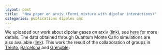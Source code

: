 ```yaml
---
layout: post
title:  "New paper on arxiv (Fermi mixture with dipolar interactions)"
categories: publications dipoles qmc
---
```


We uploaded our work about dipolar gases on arxiv ([link][link-arxiv]), see [here][link-research] for more details.
The data obtained through Quantum Monte Carlo simulations are also available ([link][link-zenodo]).
This work the result of the collaboration of groups in [Trento][link-trento], [Barcelona][link-barcelona] and [Grenoble][link-grenoble].

[link-arxiv]: https://arxiv.org/abs/1812.08064
[link-research]: /research.html#dipoles
[link-trento]: http://bec.science.unitn.it/
[link-barcelona]: http://bqmc.upc.edu/index.php
[link-grenoble]: https://lpmmc.cnrs.fr/?lang=en
[link-zenodo]: https://doi.org/10.5281/zenodo.2425856

